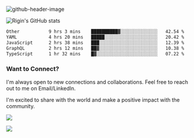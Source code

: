 
![github-header-image](https://github.com/riginoommen/riginoommen/assets/3840244/889cae65-df55-4cda-86cc-bf21bf1f2e96)

![Rigin's GitHub stats](https://github-readme-stats.vercel.app/api?username=riginoommen\&show_icons=true\&show=reviews,discussions_started,discussions_answered,prs_merged,prs_merged_percentage)


<!--START_SECTION:waka-->

```txt
Other           9 hrs 3 mins    ██████████▓░░░░░░░░░░░░░░   42.54 %
YAML            4 hrs 20 mins   █████░░░░░░░░░░░░░░░░░░░░   20.42 %
JavaScript      2 hrs 38 mins   ███░░░░░░░░░░░░░░░░░░░░░░   12.39 %
GraphQL         2 hrs 12 mins   ██▓░░░░░░░░░░░░░░░░░░░░░░   10.38 %
TypeScript      1 hr 32 mins    █▓░░░░░░░░░░░░░░░░░░░░░░░   07.22 %
```

<!--END_SECTION:waka-->

### Want to Connect?

I'm always open to new connections and collaborations. Feel free to reach out to me on Email/LinkedIn.

I'm excited to share with the world and make a positive impact with the community.

![](https://komarev.com/ghpvc/?username=riginoommen)

![](https://hit.yhype.me/github/profile?user_id=3840244)

